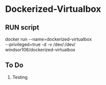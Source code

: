 # Dockerized-Virtualbox
## RUN script
docker run --name=dockerized-virtualbox \
--privileged=true -d -v /dev/:/dev/ \
windsor106/dockerized-virtualbox
## To Do
1. Testing
